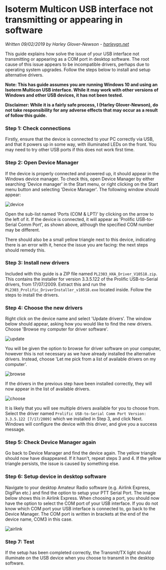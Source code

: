 # Isoterm Multicon USB interface not transmitting or appearing in software

*Written 09/02/2019 by Harley Glover-Newson - [harleygn.net](https://harleygn.net)*

This guide explains how solve the issue of your USB interface not transmitting or appearing as a COM port in desktop software. The root cause of this issue appears to be incompatible drivers, perhaps due to operating system upgrades. Follow the steps below to install and setup alternative drivers.

**Note: This has guide assumes you are running Windows 10 and using an Isoterm Multicon USB interface. While it may work with other versions of Windows and other USB devices, it has not been tested.**

**Disclaimer: While it is a fairly safe process, I (Harley Glover-Newson), do not take responsibility for any adverse effects that may occur as a result of follow this guide.**

### Step 1: Check connections

Firstly, ensure that the device is connected to your PC correctly via USB, and that it powers up in some way, with illuminated LEDs on the front. You may need to try other USB ports if this does not work first time.

### Step 2: Open Device Manager

If the device is properly connected and powered up, it should appear in the Windows device manager. To check this, open Device Manager by either searching 'Device manager' in the Start menu, or right clicking on the Start menu button and selecting 'Device Manager'. The following window should appear:

![device](/Users/harleygn/Downloads/guide/device.png)

Open the sub-list named 'Ports (COM & LPT)' by clicking on the arrow to the left of it. If the device is connected, it will appear as 'Prolific USB-to-Serial Comm Port', as shown above, although the specified COM number may be different.

There should also be a small yellow triangle next to this device, indicating there is an error with it, hence the issue you are facing: the next steps should remedy this.

### Step 3: Install new drivers

Included with this guide is a ZIP file named `PL2303_HXA_Driver_V10518.zip`. This contains the installer for version 3.3.5.122 of the Prolific USB-to-Serial drivers, from 17/07/2009. Extract this and run the `PL2303_Prolific_DriverInstaller_v10518.exe` located inside. Follow the steps to install the drivers.

### Step 4: Choose the new drivers

Right click on the device name and select 'Update drivers'. The window below should appear, asking how you would like to find the new drivers. Choose 'Browse my computer for driver software'.

![update](/Users/harleygn/Downloads/guide/update.png)

You will be given the option to browse for driver software on your computer, however this is not necessary as we have already installed the alternative drivers. Instead, choose 'Let me pick from a list of available drivers on my computer'.

![browse](/Users/harleygn/Downloads/guide/browse.png)

If the drivers in the previous step have been installed correctly, they will now appear in the list of available drivers.

![choose](/Users/harleygn/Downloads/guide/choose.png)

It is likely that you will see multiple drivers available for you to choose from. Select the driver named `Prolific USB-to-Serial Comm Port Version: 3.3.5.122 [7/17/2009]` which we installed in Step 3, and click Next. Windows will configure the device with this driver, and give you a success message.

### Step 5: Check Device Manager again

Go back to Device Manager and find the device again. The yellow triangle should now have disappeared. If it hasn't, repeat steps 3 and 4. If the yellow triangle persists, the issue is caused by something else.

### Step 6: Setup device in desktop software

Navigate to your desktop Amateur Radio software (e.g. Airlink Express, DigiPan etc.) and find the option to setup your PTT Serial Port. The image below shows this in Airlink Express. When choosing a port, you should now have the option to select the COM port of your USB interface. If you do not know which COM port your USB interface is connected to, go back to the Device Manager. The COM port is written in brackets at the end of the device name, COM3 in this case.

![airlink](/Users/harleygn/Downloads/guide/airlink.png)

### Step 7: Test

If the setup has been completed correctly, the Transmit/TX light should illuminate on the USB device when you choose to transmit in the desktop software.